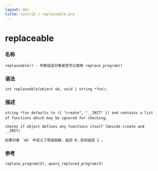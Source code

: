 ```yaml
---
layout: doc
title: contrib / replaceable.pre
---
```

# replaceable

### 名称

    replaceable() - 判断指定对象是否可以使用 replace_program()

### 语法

    int replaceable(object ob, void | string *fun);

### 描述

    string *fun defaults to ({ "create", "__INIT" }) and contains a list of functions which may be ignored for checking。

    checks if object defines any functions itself (beside create and __INIT)

    如果对象 `ob` 中定义了局部函数，返回 0，否则返回 1 。

### 参考

    replace_program(3), query_replaced_program(3)
